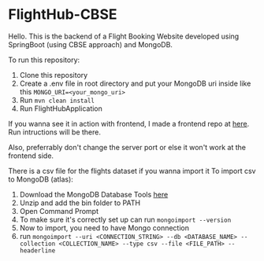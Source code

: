 # FlightHub-CBSE
Hello. This is the backend of a Flight Booking Website developed using SpringBoot (using CBSE approach) and MongoDB.

To run this repository:
1. Clone this repository
2. Create a .env file in root directory and put your MongoDB uri inside like this ```MONGO_URI=<your_mongo_uri>```
3. Run ```mvn clean install```
4. Run FlightHubApplication

If you wanna see it in action with frontend, I made a frontend repo at <a href=https://github.com/iamAden/flighthub-vercel>here</a>. Run intructions will be there.

Also, preferrably don't change the server port or else it won't work at the frontend side.

There is a csv file for the flights dataset if you wanna import it
To import csv to MongoDB (atlas):
1. Download the MongoDB Database Tools <a href=https://www.mongodb.com/try/download/database-tools>here</a>
2. Unzip and add the bin folder to PATH
3. Open Command Prompt
4. To make sure it's correctly set up can run ```mongoimport --version```
5. Now to import, you need to have Mongo connection
6. run ```mongoimport --uri <CONNECTION_STRING> --db <DATABASE_NAME> --collection <COLLECTION_NAME> --type csv --file <FILE_PATH> --headerline```
